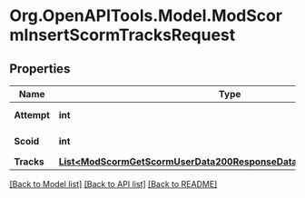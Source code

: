 # Org.OpenAPITools.Model.ModScormInsertScormTracksRequest

## Properties

Name | Type | Description | Notes
------------ | ------------- | ------------- | -------------
**Attempt** | **int** | attempt number | 
**Scoid** | **int** | SCO id | [default to null]
**Tracks** | [**List&lt;ModScormGetScormUserData200ResponseDataInnerDefaultdataInner&gt;**](ModScormGetScormUserData200ResponseDataInnerDefaultdataInner.md) |  | 

[[Back to Model list]](../README.md#documentation-for-models) [[Back to API list]](../README.md#documentation-for-api-endpoints) [[Back to README]](../README.md)


